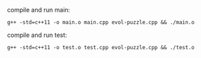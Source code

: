 compile and run main:
```
g++ -std=c++11 -o main.o main.cpp evol-puzzle.cpp && ./main.o
```

compile and run test:
```
g++ -std=c++11 -o test.o test.cpp evol-puzzle.cpp && ./test.o
```
